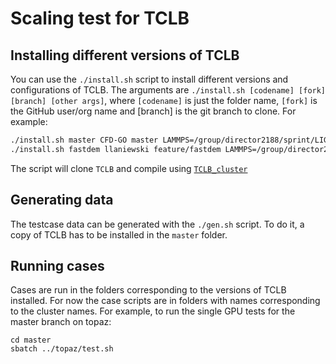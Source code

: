 # Scaling test for TCLB

## Installing different versions of TCLB

You can use the `./install.sh` script to install different versions and configurations of TCLB. The arguments are `./install.sh [codename] [fork] [branch] [other args]`, where `[codename]` is just the folder name, `[fork]` is the GitHub user/org name and [branch] is the git branch to clone. For example:
```bash
./install.sh master CFD-GO master LAMMPS=/group/director2188/sprint/LIGGGHTS-PUBLIC/
./install.sh fastdem llaniewski feature/fastdem LAMMPS=/group/director2188/sprint/LIGGGHTS-PUBLIC/
```
The script will clone `TCLB` and compile using [`TCLB_cluster`](https://github/CFD-GO/TCLB_cluster.git)

## Generating data

The testcase data can be generated with the `./gen.sh` script. To do it, a copy of TCLB has to be installed in the `master` folder.

## Running cases

Cases are run in the folders corresponding to the versions of TCLB installed. For now the case scripts are in folders with names corresponding to the cluster names. For example, to run the single GPU tests for the master branch on topaz:
```
cd master
sbatch ../topaz/test.sh
```

